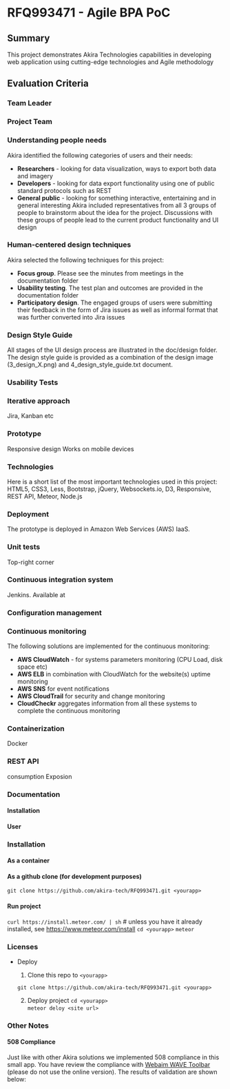 # RFQ993471 - Agile BPA PoC

## Summary

  This project demonstrates Akira Technologies capabilities in developing web application using cutting-edge technologies and Agile methodology

## Evaluation Criteria

### Team Leader

### Project Team

### Understanding people needs
  Akira identified the following categories of users and their needs:
  * __Researchers__ - looking for data visualization, ways to export both data and imagery
  * __Developers__ - looking for data export functionality using one of public standard protocols such as REST
  * __General public__ - looking for something interactive, entertaining and in general interesting
  Akira included representatives from all 3 groups of people to brainstorm about the idea for the project.
  Discussions with these groups of people lead to the current product functionality and UI design

### Human-centered design techniques
  Akira selected the following techniques for this project:
  * __Focus group__. Please see the minutes from meetings in the documentation folder
  * __Usability testing__. The test plan and outcomes are provided in the documentation folder
  * __Participatory design__. The engaged groups of users were submitting their feedback in the form of Jira issues as well as informal format that was further converted into Jira issues

### Design Style Guide
  All stages of the UI design process are illustrated in the doc/design folder.
  The design style guide is provided as a combination of the design image (3_design_X.png) and 4_design_style_guide.txt document.

### Usability Tests

### Iterative approach
  Jira, Kanban etc

### Prototype
  Responsive design
  Works on mobile devices

### Technologies
  Here is a short list of the most important technologies used in this project: HTML5, CSS3, Less, Bootstrap, jQuery, Websockets.io, D3, Responsive, REST API, Meteor, Node.js

### Deployment
  The prototype is deployed in Amazon Web Services (AWS) IaaS.

### Unit tests
  Top-right corner

### Continuous integration system
  Jenkins.
  Available at

### Configuration management


### Continuous monitoring
 The following solutions are implemented for the continuous monitoring:
 * __AWS CloudWatch__ - for systems parameters monitoring (CPU Load, disk space etc)
 * __AWS ELB__ in combination with CloudWatch for the website(s) uptime monitoring
 * __AWS SNS__ for event notifications
 * __AWS CloudTrail__ for security and change monitoring
 * __CloudCheckr__ aggregates information from all these systems to complete the continuous monitoring

### Containerization
  Docker

### REST API
  consumption
  Exposion
  
### Documentation
#### Installation
#### User

### Installation
#### As a container
#### As a github clone (for development purposes)
  `git clone https://github.com/akira-tech/RFQ993471.git <yourapp>`
#### Run project
  `curl https://install.meteor.com/ | sh` # unless you have it already installed, see <a href="https://www.meteor.com/install">https://www.meteor.com/install</a>
  `cd <yourapp>`
  `meteor`

### Licenses

- Deploy 
  
  1. Clone this repo to `<yourapp>`

    `git clone https://github.com/akira-tech/RFQ993471.git <yourapp>`

  2. Deploy project
    `cd <yourapp>`    
    `meteor deloy <site url>`    

### Other Notes

#### 508 Compliance

Just like with other Akira solutions we implemented 508 compliance in this small app.
You have review the compliance with <a href="https://wave.webaim.org/toolbar/">Webaim WAVE Toolbar</a> (please do not use the online version).
The results of validation are shown below:
